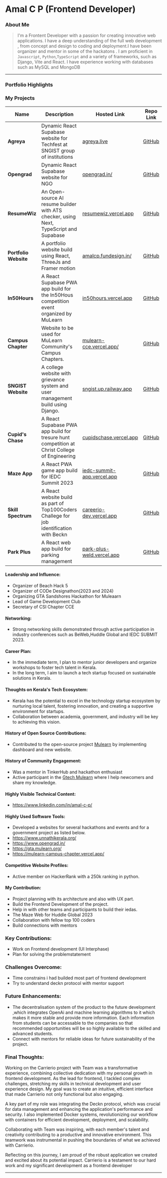 # Amal C P (Frontend Developer)

### About Me

> I'm a Frontent Developer with a passion for creating innovative web applications. I have a deep understanding of the full web development , from concept and design to coding and deployment.I have been organizer and mentor in some of the hackatons . I am proficient in `Javascript`, `Python`,`TypeScript` and a variety of frameworks, such as Django, Vite and React. I have experience working with databases such as MySQL and MongoDB

---

### Portfolio Highlights
### My Projects

| Name                | Description                                                               | Hosted Link                              | Repo Link                                                      |
|---------------------|---------------------------------------------------------------------------|------------------------------------------|----------------------------------------------------------------|
| **Agreya**  | Dynamic React Supabase website for Techfest at SNGIST group of institutions | [agreya.live](https://agreya.live/) | [GitHub](https://github.com/Jenin82/tech-fest-sngist-2024) |
| **Opengrad**  | Dynamic React Supabase website for NGO | [opengrad.in/](https://opengrad.in/) | [GitHub](https://github.com/amalcpaulson/opengrad-frontend) |
| **ResumeWiz**  | An Open-source AI resume builder with ATS checker, using Next, TypeScript and Supabase | [resumewiz.vercel.app](https://resumewiz.vercel.app/) | [GitHub](https://github.com/SynthCod3/ResumeWiz) |
| **Portfolio Website**  | A portfolio website build using React, ThreeJs and Framer motion | [amalcp.fundesign.in/](https://amalcp.fundesign.in/) | [GitHub](https://github.com/amalcpaulson/Portfolio) |
| **In50Hours**  | A React Supabase PWA app build for the In50Hous competition event organized by MuLearn | [in50hours.vercel.app](https://in50hours.vercel.app/) | [GitHub](https://github.com/Jenin82/Maze) |
| **Campus Chapter**  | Website to be used for MuLearn Community's Campus Chapters. | [mulearn-cce.vercel.app/](https://mulearn-cce.vercel.app/) | [GitHub](https://github.com/amalcpaulson/mulearn_cce) |
| **SNGIST Website**  | A college website with grievance system and user management build using Django. | [sngist.up.railway.app](https://sngist.up.railway.app/) | [GitHub](https://github.com/Jenin82/django-web) |
| **Cupid's Chase**  | A React Supabase PWA app build for tresure hunt competition at Christ College of Engineering | [cupidschase.vercel.app](https://cupidschase.vercel.app/) | [GitHub](https://github.com/fundesigns/TreasureHunt) |
| **Maze App**  | A React PWA game app build for IEDC Summit 2023 | [iedc-summit-app.vercel.app](https://iedc-summit-app.vercel.app/) | [GitHub](https://github.com/Jenin82/iedc-summit-app) |
| **Skill Spectrum**  | A React website build as part of Top100Coders Challege for job identification with Beckn | [careerio-dev.vercel.app](https://careerio-dev.vercel.app/) | [GitHub](https://github.com/Jenin82/SkillSpectrum) |
| **Park Plus**  | A React web app build for parking management | [park-plus-weld.vercel.app](https://park-plus-weld.vercel.app/) | [GitHub](https://github.com/Jenin82/ParkPlus) |

#### Leadership and Influence:

- Organizer of Beach Hack 5
- Organizer of CODe Designathon(2023 and 2024)
- Organizing GTA Sandshores Hackathon for Muleaarn
- Lead of Game Development Club
- Secretary of CSI Chapter CCE

#### Networking:

- Strong networking skills demonstrated through active participation in industry conferences such as BeWeb,Huddle Global and IEDC SUBMIT 2023.


#### Career Plan:

- In the immediate term, I plan to mentor junior developers and organize workshops to foster tech talent in Kerala.
- In the long term, I aim to launch a tech startup focused on sustainable solutions in Kerala.

#### Thoughts on Kerala's Tech Ecosystem:

- Kerala has the potential to excel in the technology startup ecosystem by nurturing local talent, fostering innovation, and creating a supportive environment for startups.
- Collaboration between academia, government, and industry will be key to achieving this vision.

#### History of Open Source Contributions:

- Contributed to the open-source project [Mulearn](https://github.com/gtech-mulearn/mulearn) by implementing dashboard and new website.


#### History of Community Engagement:

- Was a mentor in TinkerHub and hackathon enthusiast
- Active participant in the [Gtech Mulearn](https://discord.gg/tech-community) where I help newcomers and share my knowledge.

#### Highly Visible Technical Content:

- https://www.linkedin.com/in/amal-c-p/

#### Highly Used Software Tools:

- Developed a websites for several hackathons and events and for a government project as listed below.
- https://www.unnathikerala.org/
- https://www.opengrad.in/
- https://gta.mulearn.org/
- https://mulearn-campus-chapter.vercel.app/

#### Competitive Website Profiles:

- Active member on HackerRank with a 250k ranking in python.


#### My Contribution:

- Project planning with its architecture and also with UX part.
- Build the Frontend Development of the project.
- Help in with other teams and participants to build their iedas.
- The Maze Web for Huddle Global 2023
- Collaboration with fellow top 100 coders
- Build connections with mentors

### Key Contributions:
- Work on Frontend development (UI Interphase)
- Plan for solving the problemstatement

### Challenges Overcome:

- Time constrains i had builded most part of frontend development
- Try to understand deckn protocol with mentor support

### Future Enhancements:

- The decentralisation system of the product to the future development ,which integrates OpenAi and machine learning algorithms to it which makes it more stable and provide more information. Each information from students can be accessable to the companies so that recommended opportunities will be so highly available to the skilled and advanced students.
- Connect with mentors for reliable ideas for future sustainability of the project.

### Final Thoughts:

Working on the Carrierio project with Team was a transformative experience, combining collective dedication with my personal growth in frontend development. As the lead for frontend, I tackled complex challenges, stretching my skills in technical development and user experience design. My goal was to create an intuitive, efficient interface that made Carrierio not only functional but also engaging.

A key part of my role was integrating the Deckn protocol, which was crucial for data management and enhancing the application's performance and security. I also implemented Docker systems, revolutionizing our workflow with containers for efficient development, deployment, and scalability.

Collaborating with Team was inspiring, with each member's talent and creativity contributing to a productive and innovative environment. This teamwork was instrumental in pushing the boundaries of what we achieved with Carrierio.

Reflecting on this journey, I am proud of the robust application we created and excited about its potential impact. Carrierio is a testament to our hard work and my significant development as a frontend developer

---
